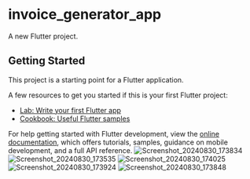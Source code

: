 # invoice_generator_app

A new Flutter project.

## Getting Started

This project is a starting point for a Flutter application.

A few resources to get you started if this is your first Flutter project:

- [Lab: Write your first Flutter app](https://docs.flutter.dev/get-started/codelab)
- [Cookbook: Useful Flutter samples](https://docs.flutter.dev/cookbook)

For help getting started with Flutter development, view the
[online documentation](https://docs.flutter.dev/), which offers tutorials,
samples, guidance on mobile development, and a full API reference.
![Screenshot_20240830_173834](https://github.com/user-attachments/assets/2e58ce6b-371a-4161-bd69-a306722ceca7)
![Screenshot_20240830_173535](https://github.com/user-attachments/assets/aba1d45a-5fba-46a8-a196-5a2d7e27c04b)
![Screenshot_20240830_174025](https://github.com/user-attachments/assets/812cf46b-e02a-459c-adf2-8d002b1e525e)
![Screenshot_20240830_173924](https://github.com/user-attachments/assets/223b034e-ace2-4b00-a828-3c96dfcdc501)
![Screenshot_20240830_173848](https://github.com/user-attachments/assets/250778d8-4282-4054-b2ad-e6fd65df7a9f)
